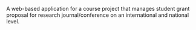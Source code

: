 A web-based application for a course project that manages student grant proposal for research journal/conference on an international and national level.
